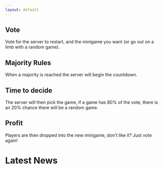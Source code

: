 ```yaml
---
layout: default
---
```


## <i class="twa twa-ballot-box-with-ballot"></i> Vote
Vote for the server to restart, and the minigame you want (or go out on a limb with a random game).

## <i class="twa twa-chart-with-upwards-trend"></i> Majority Rules
When a majority is reached the server will begin the countdown.

## <i class="twa twa-game-die"></i> Time to decide
The server will then pick the game, if a game has 80% of the vote, there is an 20% chance there will be a random game.

## <i class="twa twa-rainbow"></i> Profit
Players are then dropped into the new minigame, don't like it? Just vote again!

<script>
  $(document).ready(function() {
    //feed to parse
    var feed = "https://forums.nextuniverse.org/forums/announcements/index.rss";
    
    $.ajax(feed, {
        accepts:{
            xml:"application/rss+xml"
        },
        dataType:"xml",
        success:function(data) {
            //Credit: http://stackoverflow.com/questions/10943544/how-to-parse-an-rss-feed-using-javascript

            $(data).find("item").each(function () { // or "item" or whatever suits your feed
                var el = $(this);
                console.log("------------------------");
                console.log("title      : " + el.find("title").text());
                console.log("link       : " + el.find("link").text());
                console.log("content: " + el.find("content\\:encoded").text());
                console.log("content: " + el.find("encoded").text());
                
                $("#latestNews").append("<h2><a href=&quot;" + el.find("link").text() + "&quot;>" + el.find("title").text() + "</a></h2>");
            });
    

        }   
    });
    
});
</script>
<div id="latestNews"><h1>Latest News</h1></div>
